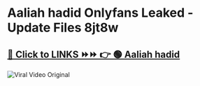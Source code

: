 
 # Aaliah hadid Onlyfans Leaked - Update Files 8jt8w

## <h2><a href="https://clipsfans.com/Aaliah_hadid&ref=git">🔗 Click to LINKS ⏩⏩ 👉 🟢 Aaliah hadid </a></h2>

<a href="https://clipsfans.com/Aaliah_hadid&ref=git" rel="nofollow" data-target="animated-image.originalLink"><img src="https://i.ibb.co.com/xMMVF88/686577567.gif" alt="Viral Video Original" style="max-width: 100%; display: inline-block;" data-target="animated-image.originalImage"></a>

